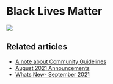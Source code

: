 # Black Lives Matter

![](../../.gitbook/assets/Screen\_Shot\_2021-07-14\_at\_1.31.50\_PM.png)

## Related articles

* [A note about Community Guidelines](https://jamble.gitbook.io/popshop-live/whats-new-this-month/announcements-2021/a-note-about-community-guidelines)
* [August 2021 Announcements](https://jamble.gitbook.io/popshop-live/whats-new-this-month/announcements-2021/august-2021-announcements)
* [Whats New- September 2021](https://jamble.gitbook.io/popshop-live/whats-new-this-month/announcements-2021/whats-new-september-2021)
